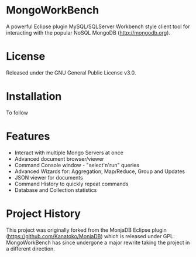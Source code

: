 MongoWorkBench
=======

A powerful Eclipse plugin MySQL/SQLServer Workbench style client tool for interacting with the popular NoSQL MongoDB (http://mongodb.org).

License
==

Released under the GNU General Public License v3.0.

Installation
==

To follow

Features
==

* Interact with multiple Mongo Servers at once
* Advanced document browser/viewer
* Command Console window - "select'n'run" queries
* Advanced Wizards for: Aggregation, Map/Reduce, Group and Updates
* JSON viewer for documents
* Command History to quickly repeat commands
* Database and Collection statistics

Project History
==

This project was originally forked from the MonjaDB Eclipse plugin (https://github.com/Kanatoko/MonjaDB) which is released under GPL.
MongoWorkBench has since undergone a major rewrite taking the project in a different direction.
